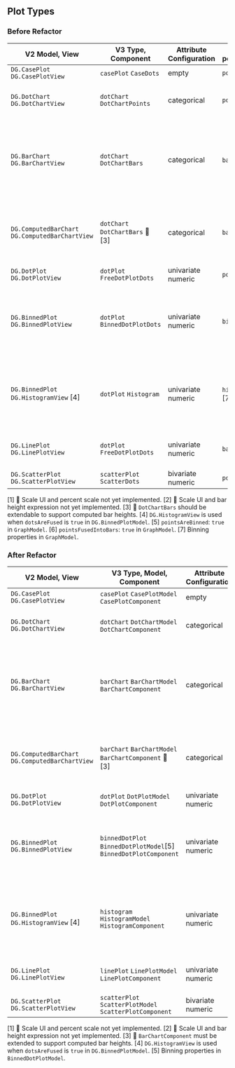 ## Plot Types

### Before Refactor
| V2 Model, View | V3 Type, Component | Attribute Configuration | GraphModel pointDisplayType | UI |
|----------------|--------------------|-------------------------|-----------------------------|----|
| `DG.CasePlot` `DG.CasePlotView` | `casePlot` `CaseDots` | empty | `points` |
| `DG.DotChart` `DG.DotChartView` | `dotChart` `DotChartPoints` | categorical | `points` | ❎ Fuse Dots into Bars |
| `DG.BarChart` `DG.BarChartView` | `dotChart` `DotChartBars` | categorical | `bars` [6] | ✅ Fuse Dots into Bars ✅ Scale: Count or Percent 🚧 [1] |
| `DG.ComputedBarChart` `DG.ComputedBarChartView` | `dotChart` `DotChartBars` 🚧 [3] | categorical | `bars` | ✅ Fuse Dots into Bars ✅ Scale: Formula 🚧 [2] |
| `DG.DotPlot` `DG.DotPlotView` | `dotPlot` `FreeDotPlotDots` | univariate numeric | `points` | ✅ Points |
| `DG.BinnedPlot` `DG.BinnedPlotView` | `dotPlot` `BinnedDotPlotDots` | univariate numeric | `bins` [5] [7] | ✅ Group into Bins ❎ Fuse Dots into Bars |
| `DG.BinnedPlot` `DG.HistogramView` [4] | `dotPlot` `Histogram` | univariate numeric | `histogram` [5] [6] [7] | ✅ Group into Bins ✅ Fuse Dots into Bars |
| `DG.LinePlot` `DG.LinePlotView` | `dotPlot` `FreeDotPlotDots` | univariate numeric | `bars` | ✅ Bar for Each Point |
| `DG.ScatterPlot` `DG.ScatterPlotView` | `scatterPlot` `ScatterDots` | bivariate numeric | `points` |

[1] 🚧 Scale UI and percent scale not yet implemented.
[2] 🚧 Scale UI and bar height expression not yet implemented.
[3] 🚧 `DotChartBars` should be extendable to support computed bar heights.
[4] `DG.HistogramView` is used when `dotsAreFused` is `true` in `DG.BinnedPlotModel`.
[5] `pointsAreBinned`: `true` in `GraphModel`.
[6] `pointsFusedIntoBars`: `true` in `GraphModel`.
[7] Binning properties in `GraphModel`.

### After Refactor

| V2 Model, View | V3 Type, Model, Component | Attribute Configuration | UI |
|----------------|---------------------------|-------------------------|----|
| `DG.CasePlot` `DG.CasePlotView` | `casePlot` `CasePlotModel` `CasePlotComponent` | empty |
| `DG.DotChart` `DG.DotChartView` | `dotChart` `DotChartModel` `DotChartComponent` | categorical | ❎ Fuse Dots into Bars |
| `DG.BarChart` `DG.BarChartView` | `barChart` `BarChartModel` `BarChartComponent` | categorical | ✅ Fuse Dots into Bars ✅ Scale: Count or Percent 🚧 [1] |
| `DG.ComputedBarChart` `DG.ComputedBarChartView` | `barChart` `BarChartModel` `BarChartComponent` 🚧 [3] | categorical | ✅ Fuse Dots into Bars ✅ Scale: Formula 🚧 [2] |
| `DG.DotPlot` `DG.DotPlotView` | `dotPlot` `DotPlotModel` `DotPlotComponent` | univariate numeric | ✅ Points |
| `DG.BinnedPlot` `DG.BinnedPlotView` | `binnedDotPlot` `BinnedDotPlotModel`[5] `BinnedDotPlotComponent` | univariate numeric | ✅ Group into Bins ❎ Fuse Dots into Bars |
| `DG.BinnedPlot` `DG.HistogramView` [4] | `histogram` `HistogramModel` `HistogramComponent` | univariate numeric | ✅ Group into Bins ✅ Fuse Dots into Bars |
| `DG.LinePlot` `DG.LinePlotView` | `linePlot` `LinePlotModel` `LinePlotComponent` | univariate numeric | ✅ Bar for Each Point |
| `DG.ScatterPlot` `DG.ScatterPlotView` | `scatterPlot` `ScatterPlotModel` `ScatterPlotComponent` | bivariate numeric | `points` |

[1] 🚧 Scale UI and percent scale not yet implemented.
[2] 🚧 Scale UI and bar height expression not yet implemented.
[3] 🚧 `BarChartComponent` must be extended to support computed bar heights.
[4] `DG.HistogramView` is used when `dotsAreFused` is `true` in `DG.BinnedPlotModel`.
[5] Binning properties in `BinnedDotPlotModel`.
